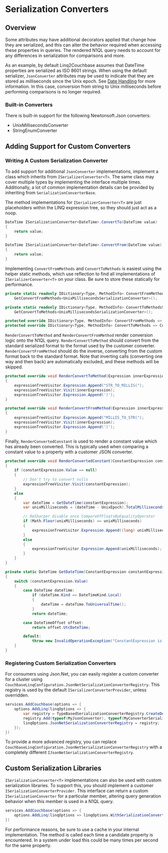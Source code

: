 # Serialization Converters

## Overview

Some attributes may have additional decorators applied that change how they are serialized, and this can alter the behavior required when accessing these properties in queries.  The rendered N1QL query needs to account for any differences in serialization for comparisons and more.

As an example, by default Linq2Couchbase assumes that DateTime properties are serialized as ISO 8601 strings.  When using the default serializer, `JsonConverter` attributes may be used to indicate that they are stored as milliseconds since the Unix epoch.  See [Date Handling](./date-handling.md) for more information.  In this case, conversion from string to Unix milliseconds before performing comparisons is no longer required.

### Built-in Converters

There is built-in support for the following Newtonsoft.Json converters:

- UnixMillisecondsConverter
- StringEnumConverter

## Adding Support for Custom Converters

### Writing A Custom Serialization Converter

To add support for additional `JsonConverter` implementations, implement a class which inherits from `ISerializerConverter<T>`.  The same class may cover multiple types by implementing the interface multiple times.  Additionally, a lot of common implementation details can be provided by inheriting from `SerializationConverterBase`.

The method implementations for `ISerializerConverter<T>` are just placeholders within the LINQ expression tree, so they should just act as a noop.

```cs
DateTime ISerializationConverter<DateTime>.ConvertTo(DateTime value)
{
    return value;
}

DateTime ISerializationConverter<DateTime>.ConvertFrom(DateTime value)
{
    return value;
}
```

Implementing `ConvertFromMethods` and `ConvertToMethods` is easiest using the helper static methods, which use reflection to find all implementations of `ISerializerConverter<T>` on your class.  Be sure to store these statically for performance.

```cs
private static readonly IDictionary<Type, MethodInfo> ConvertFromMethodsStatic =
    GetConvertFromMethods<UnixMillisecondsSerializationConverter>();

private static readonly IDictionary<Type, MethodInfo> ConvertToMethodsStatic =
    GetConvertToMethods<UnixMillisecondsSerializationConverter>();

protected override IDictionary<Type, MethodInfo> ConvertFromMethods => ConvertFromMethodsStatic;
protected override IDictionary<Type, MethodInfo> ConvertToMethods => ConvertToMethodsStatic;
```

`RenderConvertToMethod` and `RenderConvertFromMethod` render conversion logic onto the N1QL query.  `RenderConvertToMethod` should convert from the standard serialized format to the format used by the customer converter.  `RenderConvertFromMethod` should do the inverse, converting from the custom format back to the standard format.  Note that inverting calls (converting one way and then back) are automatically excluded, and these methods will be skipped.

```cs
protected override void RenderConvertToMethod(Expression innerExpression, IN1QlExpressionTreeVisitor expressionTreeVisitor)
{
    expressionTreeVisitor.Expression.Append("STR_TO_MILLIS(");
    expressionTreeVisitor.Visit(innerExpression);
    expressionTreeVisitor.Expression.Append(')');
}

protected override void RenderConvertFromMethod(Expression innerExpression, IN1QlExpressionTreeVisitor expressionTreeVisitor)
{
    expressionTreeVisitor.Expression.Append("MILLIS_TO_STR(");
    expressionTreeVisitor.Visit(innerExpression);
    expressionTreeVisitor.Expression.Append(')');
}
```

Finally, `RenderConvertedConstant` is used to render a constant value which has already been converted.  This is typically used when comparing a constant value to a property with a customer JSON converter.

```cs
protected override void RenderConvertedConstant(ConstantExpression constantExpression, IN1QlExpressionTreeVisitor expressionTreeVisitor)
{
    if (constantExpression.Value == null)
    {
        // Don't try to convert nulls
        expressionTreeVisitor.Visit(constantExpression);
    }
    else
    {
        var dateTime = GetDateTime(constantExpression);
        var unixMilliseconds = (dateTime - UnixEpoch).TotalMilliseconds;

        // ReSharper disable once CompareOfFloatsByEqualityOperator
        if (Math.Floor(unixMilliseconds) == unixMilliseconds)
        {
            expressionTreeVisitor.Expression.Append((long) unixMilliseconds);
        }
        else
        {
            expressionTreeVisitor.Expression.Append(unixMilliseconds);
        }
    }
}

private static DateTime GetDateTime(ConstantExpression constantExpression)
{
    switch (constantExpression.Value)
    {
        case DateTime dateTime:
            if (dateTime.Kind == DateTimeKind.Local)
            {
                dateTime = dateTime.ToUniversalTime();
            }
            return dateTime;

        case DateTimeOffset offset:
            return offset.UtcDateTime;

        default:
            throw new InvalidOperationException("ConstantExpression is not a DateTime or equivalent");
    }
}
```

### Registering Custom Serialization Converters

For consumers using Json.Net, you can easily register a custom converter for a cluster using `CouchbaseLinqConfiguration.JsonNetSerializationConverterRegistry`. This registry is used by the default `ISerializerConverterProvider`, unless overridden.

```cs
services.AddCouchbase(options => {
    options.AddLinq(linqOptions => {
        var registry = TypeBasedSerializationConverterRegistry.CreateDefaultRegistry();
        registry.Add(typeof(MyJsonConverter), typeof(MyConverterSerializer));
        linqOptions.JsonNetSerializationConverterRegistry = registry;
    });
})
```

To provide a more advanced registry, you can replace `CouchbaseLinqConfiguration.JsonNetSerializationConverterRegistry` with a completely different `IJsonNetSerializationConverterRegistry`.

## Custom Serialization Libraries

`ISerializationConverter<T>` implementations can also be used with custom serialization libraries. To support this, you should implement a customer `ISerializationConverterProvider`. This interface can return a custom `ISerializationConverter` for a particular member, altering query generation behavior when this member is used in a N1QL query.

```cs
services.AddCouchbase(options => {
    options.AddLinq(linqOptions => linqOptions.WithSerializationConverterProvider(new MyCustomSerializationConverterProvider()));
})
```

For performance reasons, be sure to use a cache in your internal implementation.  The method is called each time a candidate property is encountered.  In a system under load this could be many times per second for the same property.
